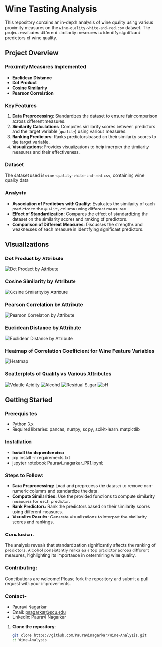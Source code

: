 # Wine Tasting Analysis

This repository contains an in-depth analysis of wine quality using various proximity measures on the `wine-quality-white-and-red.csv` dataset. The project evaluates different similarity measures to identify significant predictors of wine quality.

## Project Overview

### Proximity Measures Implemented

- **Euclidean Distance**
- **Dot Product**
- **Cosine Similarity**
- **Pearson Correlation**

### Key Features

1. **Data Preprocessing**: Standardizes the dataset to ensure fair comparison across different measures.
2. **Similarity Calculations**: Computes similarity scores between predictors and the target variable (`quality`) using various measures.
3. **Ranking Predictors**: Ranks predictors based on their similarity scores to the target variable.
4. **Visualizations**: Provides visualizations to help interpret the similarity measures and their effectiveness.

### Dataset

The dataset used is `wine-quality-white-and-red.csv`, containing wine quality data.

### Analysis

- **Association of Predictors with Quality**: Evaluates the similarity of each predictor to the `quality` column using different measures.
- **Effect of Standardization**: Compares the effect of standardizing the dataset on the similarity scores and ranking of predictors.
- **Comparison of Different Measures**: Discusses the strengths and weaknesses of each measure in identifying significant predictors.

## Visualizations

### Dot Product by Attribute
![Dot Product by Attribute](images/Dot_Product_by_attribute.png)

### Cosine Similarity by Attribute
![Cosine Similarity by Attribute](images/cosine_similarity_by_attribute.png)

### Pearson Correlation by Attribute
![Pearson Correlation by Attribute](images/pearson_correlation_by_attribute.png)

### Euclidean Distance by Attribute
![Euclidean Distance by Attribute](images/Euclidean_distance_by_attribute.png)

### Heatmap of Correlation Coefficient for Wine Feature Variables
![Heatmap](images/HeatMap.png)

### Scatterplots of Quality vs Various Attributes
![Volatile Acidity](images/scatterplot.png)
![Alcohol](images/scatterplot_alcohol.png)
![Residual Sugar](images/Scatterplot_for_residualsugar.png)
![pH](images/scatterplot_PH.png)

## Getting Started

### Prerequisites

- Python 3.x
- Required libraries: pandas, numpy, scipy, scikit-learn, matplotlib

### Installation
- **Install the dependencies:**
- pip install -r requirements.txt
- jupyter notebook Pauravi_nagarkar_PR1.ipynb


### Steps to Follow: 
- **Data Preprocessing:** Load and preprocess the dataset to remove non-numeric columns and standardize the data.
- **Compute Similarities:** Use the provided functions to compute similarity measures for each predictor.
- **Rank Predictors:** Rank the predictors based on their similarity scores using different measures.
- **Visualize Results:** Generate visualizations to interpret the similarity scores and rankings.


### Conclusion:
The analysis reveals that standardization significantly affects the ranking of predictors. Alcohol consistently ranks as a top predictor across different measures, highlighting its importance in determining wine quality.

### Contributing: 
   Contributions are welcome! Please fork the repository and submit a pull request with your improvements.


### Contact- 
   - Pauravi Nagarkar
   - Email: pnagarkar@scu.edu
   - LinkedIn: Pauravi Nagarkar



1. **Clone the repository**:

   ```bash
   git clone https://github.com/Pauravinagarkar/Wine-Analysis.git
   cd Wine-Analysis


